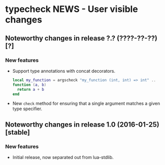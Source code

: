 # typecheck NEWS - User visible changes

## Noteworthy changes in release ?.? (????-??-??) [?]

### New features

  - Support type annotations with concat decorators.

    ```lua
    local my_function = argscheck "my_function (int, int) => int" ..
    function (a, b)
      return a + b
    end
    ```

  - New `check` method for ensuring that a single argument matches a
    given type specifier.


## Noteworthy changes in release 1.0 (2016-01-25) [stable]

### New features

  - Initial release, now separated out from lua-stdlib.
